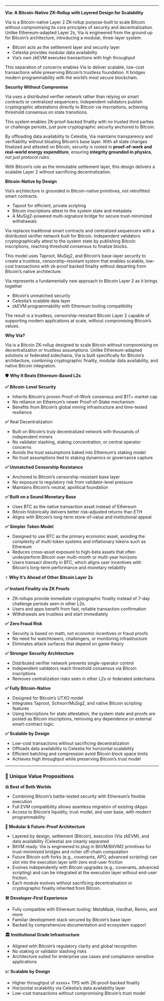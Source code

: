 
---

**Via: A Bitcoin-Native ZK-Rollup with Layered Design for Scalability**

Via is a Bitcoin-native Layer 2 ZK-rollup purpose-built to scale Bitcoin without compromising its core principles of security and decentralization. Unlike Ethereum-adapted Layer 2s, Via is engineered from the ground up for Bitcoin’s architecture, introducing a modular, three-layer system:

- Bitcoin acts as the settlement layer and security layer 
- Celestia provides modular data availability 
- Via’s own zkEVM executes transactions with high throughput 

This separation of concerns enables Via to deliver scalable, low-cost transactions while preserving Bitcoin’s trustless foundation. It bridges modern programmability with the world’s most secure blockchain.

**Security Without Compromise**

Via uses a distributed verifier network rather than relying on smart contracts or centralized sequencers. Independent validators publish cryptographic attestations directly to Bitcoin via inscriptions, achieving threshold consensus on state transitions.

This system enables ZK-proof-backed finality with no trusted third parties or challenge periods, just pure cryptographic security anchored to Bitcoin.

By offloading data availability to Celestia, Via maintains transparency and verifiability without bloating Bitcoin’s base layer. With all state changes finalized and attested on Bitcoin, security is rooted in **proof-of-work and real-world energy expenditure**, ensuring **integrity grounded in physics**, _not just protocol rules_.

With Bitcoin’s role as the immutable settlement layer, this design delivers a scalable Layer 2 without sacrificing decentralization.

**Bitcoin-Native by Design**

Via’s architecture is grounded in Bitcoin-native primitives, not retrofitted smart contracts. 

- Tapoot for efficient, private scripting 
- Bitcoin inscriptions attest to the system state and metadata 
- A MuSig2-powered multi-signature bridge for secure trust-minimized withdrawals 

Via replaces traditional smart contracts and centralized sequencers with a distributed verifier network built for Bitcoin. Independent validators cryptographically attest to the system state by publishing Bitcoin inscriptions, reaching threshold consensus to finalize blocks.

This model uses Taproot, MuSig2, and Bitcoin’s base-layer security to create a trustless, censorship-resistant system that enables scalable, low-cost transactions with zk-proof backed finality without departing from Bitcoin’s native architecture. 

Via represents a fundamentally new approach to Bitcoin Layer 2 as it brings together 

- Bitcoin’s unmatched security 
- Celestia’s scalable data layer 
- zkEVM programmability with Ethereum tooling compatibility 

The result is a trustless, censorship-resistant Bitcoin Layer 2 capable of supporting modern applications at scale, without compromising Bitcoin’s values.

**Why Via?**

Via is a Bitcoin ZK-rollup designed to scale Bitcoin without compromising on decentralization or trustless assumptions. Unlike Ethereum-adapted solutions or federated sidechains, Via is built specifically for Bitcoin’s architecture, combining cryptographic finality, modular data availability, and native Bitcoin integration. 

🛡️ **Why It Beats Ethereum-Based L2s**

**✅ Bitcoin-Level Security**

- Inherits Bitcoin’s proven Proof-of-Work consensus and $1T+ market cap
- No reliance on Ethereum’s newer Proof-of-Stake mechanism
- Benefits from Bitcoin’s global mining infrastructure and time-tested resilience

**✅** Real Decentralization

- Built on Bitcoin’s truly decentralized network with thousands of independent miners
- No validator slashing, staking concentration, or central operator concerns
- Avoids the trust assumptions baked into Ethereum’s staking model
- No trust assumptions tied to staking dynamics or governance capture

**✅ Unmatched Censorship Resistance**

- Anchored to Bitcoin’s censorship-resistant base layer
- No exposure to regulatory risk from validator-level pressure
- Maintains Bitcoin’s neutral, apolitical foundation

**✅ Built on a Sound Monetary Base**

- Uses BTC as the native transaction asset instead of Ethereum 
- Bitcoin historically delivers better risk-adjusted returns than ETH
- Aligns with Bitcoin’s long-term store-of-value and institutional appeal

**✅ Simpler Token Model**

- Designed to use BTC as the primary economic asset, avoiding the complexity of multi-token systems and inflationary tokens such as Ethereum 
- Reduces cross-asset exposure to high-beta assets that often underperform Bitcoin over multi-month or multi-year horizons
- Users transact directly in BTC, which aligns user incentives with Bitcoin’s long-term performance and monetary reliability

  

⚡ **Why It’s Ahead of Other Bitcoin Layer 2s**

**✅ Instant Finality via ZK Proofs**

- ZK-rollups provide immediate cryptographic finality instead of 7-day challenge periods seen in other L2s. 
- Users and apps benefit from fast, reliable transaction confirmation
- Withdrawals are trustless and start immediately

**✅ Zero Fraud Risk**

- Security is based on math, not economic incentives or fraud proofs
- No need for watchtowers, challengers, or monitoring infrastructure
- Eliminates attack surfaces that depend on game theory

**✅ Stronger Security Architecture**

- Distributed verifier network prevents single-operator control
- Independent validators reach threshold consensus via Bitcoin inscriptions
- Removes centralization risks seen in other L2s or federated sidechains

**✅ Fully Bitcoin-Native**

- Designed for Bitcoin’s UTXO model
- Integrates Taproot, Schnorr/MuSig2, and native Bitcoin scripting features
- Using Inscriptions for state attestation, the system state and proofs are posted as Bitcoin inscriptions, removing any dependence on external smart-contract logic.

**✅ Scalable by Design**

- Low-cost transactions without sacrificing decentralization
- Offloads data availability to Celestia for horizontal scalability
- Efficient batching and compression avoid Bitcoin block space limits
- Achieves high throughput while preserving Bitcoin’s trust model

---

  

### 🚀 Unique Value Propositions

**⚖️ Best of Both Worlds**

- Combining Bitcoin’s battle-tested security with Ethereum’s flexible execution
- Full EVM compatibility allows seamless migration of existing dApps
- Access to Bitcoin’s liquidity, trust model, and user base, with modern programmability

**🔧 Modular & Future-Proof Architecture**

- Layered by design, settlement (Bitcoin), execution (Via zkEVM), and data availability (Celestia) are cleanly separated
- BitVM ready: Via is engineered to plug in BitVM/BitVM2 primitives for trust-minimized bridges and richer off-chain computation
- Future Bitcoin soft-forks (e.g., covenants, APO, advanced scripting) can slot into the execution layer with zero end-user friction
- Evolves independently with Bitcoin upgrades (e.g., covenants, advanced scripting) and can be integrated at the execution layer without end-user friction.
- Each module evolves without sacrificing decentralisation or cryptographic finality inherited from Bitcoin.

**🛠️ Developer-First Experience**

- Fully compatible with Ethereum tooling: MetaMask, Hardhat, Remix, and more
- Familiar development stack secured by Bitcoin’s base layer
- Backed by comprehensive documentation and ecosystem support

**🏛️ Institutional Grade Infrastructure**

- Aligned with Bitcoin’s regulatory clarity and global recognition
- No staking or validator slashing risks
- Architecture suited for enterprise use cases and compliance-sensitive applications

**📈 Scalable by Design**

- Higher throughput of xxxxx+ TPS with ZK-proof-backed finality
- Horizontal scalability via Celestia’s data availability layer
- Low-cost transactions without compromising Bitcoin’s trust model